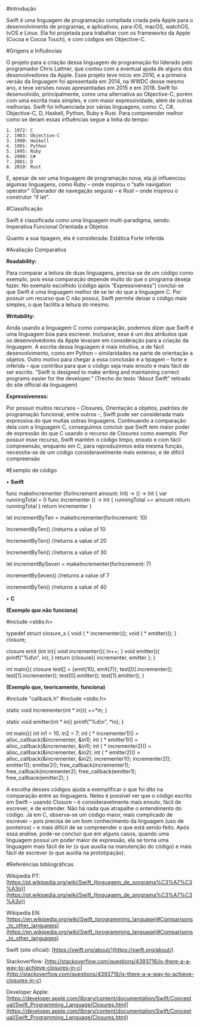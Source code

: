 #Introdução

Swift é uma linguagem de programação compilada criada pela Apple para o desenvolvimento de programas, e aplicativos, para iOS, macOS, watchOS, tvOS e Linux. Ela foi projetada para trabalhar com os frameworks da Apple (Cocoa e Cocoa Touch), e com códigos em Objective-C.


#Origens e Influências

O projeto para a criação dessa linguagem de programação foi liderado pelo programador Chris Lattner, que contou com a eventual ajuda de alguns dos desenvolvedores da Apple. Esse projeto teve início em 2010, e a primeira versão da linguagem foi apresentada em 2014, na WWDC desse mesmo ano, e teve versões novas apresentadas em 2015 e em 2016. Swift foi desenvolvido, principalmente, como uma alternativa ao Objective-C, porém com uma escrita mais simples, e com maior expressividade, além de outras melhorias. 
	Swift foi influenciada por várias linguagens, como: C, C#, Objective-C, D, Haskell, Python, Ruby e Rust. Para compreender melhor como se deram essas influências segue a linha do tempo:
	
	1. 1972: C
	2. 1983: Objective-C
	3. 1990: Haskell
	4. 1991: Python
	5. 1995: Ruby
	6. 2000: C#
	7. 2001: D
	8. 2010: Rust

E, apesar de ser uma linguagem de programação nova, ela já influenciou algumas linguagens, como Ruby – onde inspirou o “safe navigation operator” (Operador de navegação segura) – e Rust – onde inspirou o construtor “if let”.


#Classificação

Swift é classificada como uma linguagem multi-paradigma, sendo:
	Imperativa
	Funcional
	Orientada a Objetos

Quanto a sua tipagem, ela é considerada:
	Estática
	Forte
	Inferida


#Avaliação Comparativa

**Readability:** 

Para comparar a leitura de duas linguagens, precisa-se de um código como exemplo, pois essa comparação depende muito do que o programa deseja fazer. No exemplo escolhido (código após “Expressiveness”) conclui-se que Swift é uma linguagem melhor de se ler do que a linguagem C. Por possuir um recurso que C não possui, Swift permite deixar o código mais simples, o que facilita a leitura do mesmo.

**Writability:**

Ainda usando a linguagem C como comparação, podemos dizer que Swift é uma linguagem boa para escrever. Inclusive, esse é um dos atributos que os desenvolvedores da Apple levaram em consideração para a criação da linguagem. A escrita dessa linguagem é mais intuitiva, e de fácil desenvolvimento, como em Python – similaridades na parte de orientação a objetos. Outro motivo para chegar a essa conclusão é a tipagem – forte e inferida – que contribui para que o código seja mais enxuto e mais fácil de ser escrito. 
	“Swift is designed to make writing and maintaining correct programs easier for the developer.” (Trecho do texto “About Swift” retirado do site official da linguagem)


**Expressiveness:** 

Por possuir muitos recursos – Closures, Orientação a objetos, padrões de programação funcional, entre outros -, Swift pode ser considerada mais expressiva do que muitas outras linguagens. Continuando a comparação dela com a linguagem C, conseguimos concluir que Swift tem maior poder de expressão do que C usando o recurso de Closures como exemplo. Por possuir esse recurso, Swift mantém o código limpo, enxuto e com fácil compreensão, enquanto em C, para reproduzirmos esta mesma função, necessita-se de um código consideravelmente mais extenso, e de difícil compreensão

#Exemplo de código

•	**Swift**

func makeIncrementer (forIncrement amount: Int) -> () -> Int {
	var runningTotal = 0
	func incrementer () -> Int {
		runningTotal += amount
		return runningTotal
	}
	return incrementer
}

let incrementByTen = makeIncrementer(forIncrement: 10)

IncrementByTen()
//returns a value of 10

IncrementByTen()
//returns a value of 20

IncrementByTen()
//returns a value of 30

let incrementBySeven = makeIncrementer(forIncrement: 7)

incrementBySeven()
//returns a value of 7

incrementByTen()
//returns a value of 40


•	**C**

**(Exemplo que não funciona)**

#include <stdio.h>

typedef struct closure_s {
	void ( * incrementer)();
	void ( * emitter)();
} closure;

closure emit (int in){
	void incrementer(){
		in++;
	}
	void emitter(){
		printf("%d\n", in);
	}
	return (closure){
		incrementer, emitter
	};
}

int main(){
	closure test[] = {emit(10), emit(7)};
	test[0].incrementer();
	test[1].incrementer();
	test[0].emitter();
	test[1].emitter();
}


**(Exemplo que, teoricamente, funciona)**

#include "callback.h"
#include <stdio.h>

static void incrementer(int * in)){
	++*in;
}

static void emitter(int * in){
	printf("%d\n", *in);
}

int main(){
	int in1 = 10, in2 = 7;
	int ( * incrementer1)() = alloc_callback(&incrementer, &in1);
	int ( * emitter1)() = alloc_callback(&incrementer, &in1);
	int ( * incrementer2)() = alloc_callback(&incrementer, &in2);
	int ( * emitter2)() = alloc_callback(&incrementer, &in2);
	incrementer1();
	incrementer2();
	emitter1();
	emitter2();
	free_callback(incrementer1);
	free_callback(incrementer2);
	free_callback(emitter1);
	free_callback(emitter2);
}


A escolha desses códigos ajuda a exemplificar o que foi dito na comparação entre as linguagens. Neles é possível ver que o código escrito em Swift – usando Closure – é consideravelmente mais enxuto, fácil de escrever, e de entender. Não há nada que atrapalhe o entendimento do código. Já em C, observa-se um código maior, mais complicado de escrever – pois precisa de um bom conhecimento da linguagem (uso de ponteiros) – e mais difícil de se compreender o que está sendo feito. 
Após essa análise, pode-se concluir que em alguns casos, quando uma linguagem possui um poder maior de expressão, ela se torna uma linguagem mais fácil de ler (o que auxilia na manutenção do código) e mais fácil de escrever (o que auxilia na prototipação).


#Referências bibliográficas

Wikipedia PT: [https://pt.wikipedia.org/wiki/Swift_(linguagem_de_programa%C3%A7%C3%A3o)](https://pt.wikipedia.org/wiki/Swift_(linguagem_de_programa%C3%A7%C3%A3o))

Wikipedia EN: [https://en.wikipedia.org/wiki/Swift_(programming_language)#Comparisons_to_other_languages](https://en.wikipedia.org/wiki/Swift_(programming_language)#Comparisons_to_other_languages)

Swift (site oficial): [https://swift.org/about/](https://swift.org/about/)

Stackoverflow: [http://stackoverflow.com/questions/4393716/is-there-a-a-way-to-achieve-closures-in-c](http://stackoverflow.com/questions/4393716/is-there-a-a-way-to-achieve-closures-in-c)

Developer Apple: [https://developer.apple.com/library/content/documentation/Swift/Conceptual/Swift_Programming_Language/Closures.html](https://developer.apple.com/library/content/documentation/Swift/Conceptual/Swift_Programming_Language/Closures.html)

